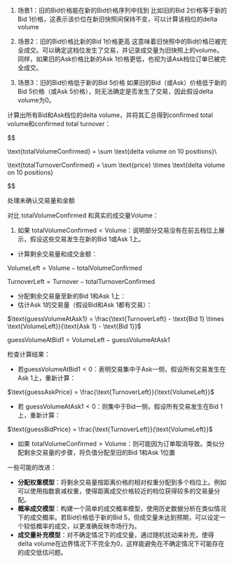 1. 场景1：旧的Bid价格能在新的Bid价格序列中找到
比如旧的Bid 2价格等于新的Bid 1价格，这表示该价位在新旧快照间保持不变，可以计算该档位的delta volume

2. 场景2：旧的Bid价格比新的Bid 1价格更高
这意味着旧快照中的Bid价格已被完全成交。可以确定这档位发生了交易，并记录成交量为旧快照上的volume。同样，如果旧的Ask价格比新的Ask 1价格更低，也视为该Ask档位订单已被完全成交。

3. 场景3：旧的Bid价格低于新的Bid 5价格
如果旧的Bid（或Ask）价格低于新的Bid 5价格（或Ask 5价格），则无法确定是否发生了交易，因此假设delta volume为0。

计算出所有Bid和Ask档位的delta volume，并将其汇总得到confirmed total volume和confirmed total turnover：

$$

\text{totalVolumeConfirmed} = \sum \text{delta volume on 10 positions}\\

\text{totalTurnoverConfirmed} = \sum \text{price} \times \text{delta volume on 10 positions}

$$

处理未确认交易量和金额

对比 $\text{totalVolumeConfirmed}$ 和真实的成交量$\text{Volume}$：

1. 如果 $\text{totalVolumeConfirmed} < \text{Volume}$：说明部分交易没有在前五档位上展示，假设这些交易发生在新的Bid 1或Ask 1上。
- 计算剩余交易量和成交金额：

$\text{VolumeLeft} = \text{Volume} - \text{totalVolumeConfirmed}$

$\text{TurnoverLeft} = \text{Turnover} - \text{totalTurnoverConfirmed}$

- 分配剩余交易量至新的Bid 1和Ask 1上：
- 估计Ask 1的交易量（假设Bid和Ask 1都有交易）：

$\text{guessVolumeAtAsk1} = \frac{\text{TurnoverLeft} - \text{Bid 1} \times \text{VolumeLeft}}{\text{Ask 1} - \text{Bid 1}}$

$\text{guessVolumeAtBid1} = \text{VolumeLeft} - \text{guessVolumeAtAsk1}$

检查计算结果：

- 若$\text{guessVolumeAtBid1} < 0$：表明交易集中于Ask一侧，假设所有交易发生在Ask 1上，重新计算：

$\text{guessAskPrice} = \frac{\text{TurnoverLeft}}{\text{VolumeLeft}}$

- 若 $\text{guessVolumeAtAsk1} < 0$：则集中于Bid一侧，假设所有交易发生在Bid 1上，重新计算：

$\text{guessBidPrice} = \frac{\text{TurnoverLeft}}{\text{VolumeLeft}}$

- 如果 $\text{totalVolumeConfirmed} > \text{Volume}$：则可能因为订单取消导致。类似分配剩余交易量的步骤，将负值分配至旧的Bid 1和Ask 1位置



一些可能的改进：

- **分配权重模型**：将剩余交易量按距离价格的相对权重分配到多个档位上。例如可以使用指数衰减权重，使得距离成交价格较近的档位获得较多的交易量分配。
- **概率成交模型**：构建一个简单的成交概率模型，使用历史数据分析在类似情况下的成交概率。若Bid价格低于新的Bid 5，但成交量未达到预期，可以设定一个较低概率的成交，以更准确反映市场行为。
- **成交量补充模型**：对不确定情况下的成交量，通过随机扰动来补充，使得delta volume在边界情况下不完全为0，这样能避免在不确定情况下可能存在的成交低估问题。